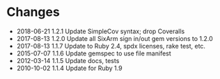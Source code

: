 # Changes

* 2018-06-21 1.2.1 Update SimpleCov syntax; drop Coveralls
* 2017-08-13 1.2.0 Update all SixArm sign in/out gem versions to 1.2.0 
* 2017-08-13 1.1.7 Update to Ruby 2.4, spdx licenses, rake test, etc.
* 2015-07-07 1.1.6 Update gemspec to use file manifest
* 2012-03-14 1.1.5 Update docs, tests
* 2010-10-02 1.1.4 Update for Ruby 1.9
